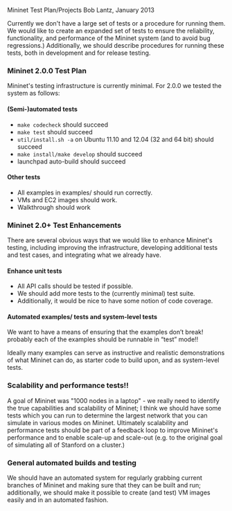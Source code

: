 Mininet Test Plan/Projects
Bob Lantz, January 2013

Currently we don't have a large set of tests or a procedure for running them. We would like to create an expanded set of tests to ensure the reliability, functionality, and performance of the Mininet system (and to avoid bug regressions.) Additionally, we should describe procedures for running these tests, both in development and for release testing.

### Mininet 2.0.0 Test Plan

Mininet's testing infrastructure is currently minimal. For 2.0.0 we tested the system as follows:

#### (Semi-)automated tests

- `make codecheck` should succeed
- `make test` should succeed
- `util/install.sh -a` on Ubuntu 11.10 and 12.04 (32 and 64 bit) should succeed
- `make install/make develop` should succeed
- launchpad auto-build should succeed

#### Other tests

- All examples in examples/ should run correctly.
- VMs and EC2 images should work.
- Walkthrough should work

### Mininet 2.0+ Test Enhancements

There are several obvious ways that we would like to enhance Mininet's testing, including improving the infrastructure, developing additional tests and test cases, and integrating what we already have.

#### Enhance unit tests

- All API calls should be tested if possible.
- We should add more tests to the (currently minimal) test suite.
- Additionally, it would be nice to have some notion of code coverage.

#### Automated examples/ tests and system-level tests

We want to have a means of ensuring that the examples don’t break! probably each of the examples should be runnable in “test” mode!!

Ideally many examples can serve as instructive and realistic demonstrations of what Mininet can do, as starter code to build upon, and as system-level tests.

### Scalability and performance tests!!

A goal of Mininet was "1000 nodes in a laptop" - we really need to identify the true capabilities and scalability of Mininet; I think we should have some tests which you can run to determine the largest network that you can simulate in various modes on Mininet. Ultimately scalability and performance tests should be part of a feedback loop to improve Mininet's performance and to enable scale-up and scale-out (e.g. to the original goal of simulating all of Stanford on a cluster.)

### General automated builds and testing

We should have an automated system for regularly grabbing current branches of Mininet and making sure that they can be built and run; additionally, we should make it possible to create (and test) VM images easily and in an automated fashion.

